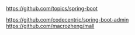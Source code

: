 https://github.com/topics/spring-boot

https://github.com/codecentric/spring-boot-admin
https://github.com/macrozheng/mall